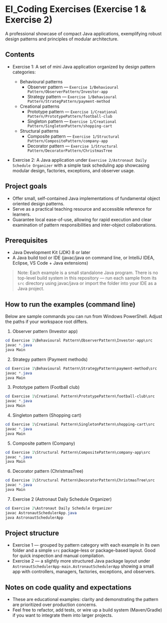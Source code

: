 # EI_Coding Exercises (Exercise 1 & Exercise 2)

A professional showcase of compact Java applications, exemplifying robust design patterns and principles of modular architecture.

## Contents

- Exercise 1: A set of mini Java application organized by design pattern categories:

  - Behavioural patterns
    - Observer pattern — `Exercise 1/Behavioural Pattern/ObserverPattern/Investor-app`
    - Strategy pattern — `Exercise 1/Behavioural Pattern/StrategPattern/payment-method`
  - Creational patterns
    - Prototype pattern — `Exercise 1/Creational Pattern/PrototypePattern/football-club`
    - Singleton pattern — `Exercise 1/Creational Pattern/SingletonPattern/shopping-cart`
  - Structural patterns
    - Composite pattern — `Exercise 1/Structural Pattern/CompositePattern/company-app`
    - Decorator pattern — `Exercise 1/Structural Pattern/DecoratorPattern/ChristmasTree`

- Exercise 2: A Java application under `Exercise 2/Astronaut Daily Schedule Organizer` with a simple task scheduling app showcasing modular design, factories, exceptions, and observer usage.

## Project goals

- Offer small, self-contained Java implementations of fundamental object oriented design patterns.
- Serve as a practical teaching resource and accessible reference for learners.
- Guarantee local ease-of-use, allowing for rapid execution and clear examination of pattern responsibilities and inter-object collaborations.

## Prerequisites

- Java Development Kit (JDK) 8 or later
- A Java build tool or IDE (javac/java on command line, or IntelliJ IDEA, Eclipse, VS Code + Java extensions)

> Note: Each example is a small standalone Java program. There is no top-level build system in this repository — run each sample from its `src` directory using javac/java or import the folder into your IDE as a Java project.

## How to run the examples (command line)

Below are sample commands you can run from Windows PowerShell. Adjust the paths if your workspace root differs.

1. Observer pattern (Investor app)

```powershell
cd Exercise 1\Behavioural Pattern\ObserverPattern\Investor-app\src
javac *.java
java Main
```

2. Strategy pattern (Payment methods)

```powershell
cd Exercise 1\Behavioural Pattern\StrategyPattern\payment-method\src
javac *.java
java Main
```

3. Prototype pattern (Football club)

```powershell
cd Exercise 1\Creational Pattern\PrototypePattern\football-club\src
javac *.java
java Main
```

4. Singleton pattern (Shopping cart)

```powershell
cd Exercise 1\Creational Pattern\SingletonPattern\shopping-cart\src
javac *.java
java Main
```

5. Composite pattern (Company)

```powershell
cd Exercise 1\Structural Pattern\CompositePattern\company-app\src
javac *.java
java Main
```

6. Decorator pattern (ChristmasTree)

```powershell
cd Exercise 1\Structural Pattern\DecoratorPattern\ChristmasTree\src
javac *.java
java Main
```

7. Exercise 2 (Astronaut Daily Schedule Organizer)

```powershell
cd Exercise 2\Astronaut Daily Schedule Organizer
javac AstronautSchedulerApp.java
java AstronautSchedulerApp
```

## Project structure

- Exercise 1 — grouped by pattern category with each example in its own folder and a simple `src` package-less or package-based layout. Good for quick inspection and manual compilation.
- Exercise 2 — a slightly more structured Java package layout under `AstronautSchedulerApp-main.AstronautSchedulerApp` showing a small app with controllers, managers, factories, exceptions, and observers.

## Notes on code quality and expectations

- These are educational examples: clarity and demonstrating the pattern are prioritized over production concerns.
- Feel free to refactor, add tests, or wire up a build system (Maven/Gradle) if you want to integrate them into larger projects.
